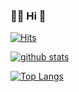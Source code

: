 ### 🧑‍💻 Hi 👋
[![Hits](https://hits.seeyoufarm.com/api/count/incr/badge.svg?url=https%3A%2F%2Fgithub.com%2FSeungEEE)](https://hits.seeyoufarm.com)

[![github stats](https://github-readme-stats.vercel.app/api?username=SeungEEE&show_icons=true&hide_border=true)](https://github.com/SeungEEE)

[![Top Langs](https://github-readme-stats.vercel.app/api/top-langs/?username=SeungEEE&layout=compact)](https://github.com/SeungEEE)
    
